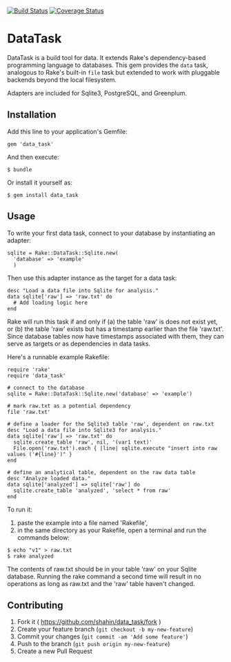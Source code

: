 [![Build Status](https://travis-ci.org/shahin/data_task.svg?branch=master)](https://travis-ci.org/shahin/data_task)
[![Coverage Status](https://img.shields.io/coveralls/shahin/data_task.svg)](https://coveralls.io/r/shahin/data_task?branch=master)

# DataTask

DataTask is a build tool for data. It extends Rake's dependency-based programming language to databases. This gem provides the `data` task, analogous to Rake's built-in `file` task but extended to work with pluggable backends beyond the local filesystem.

Adapters are included for Sqlite3, PostgreSQL, and Greenplum.

## Installation

Add this line to your application's Gemfile:

    gem 'data_task'

And then execute:

    $ bundle

Or install it yourself as:

    $ gem install data_task

## Usage

To write your first data task, connect to your database by instantiating an adapter:

```
sqlite = Rake::DataTask::Sqlite.new(
  'database' => 'example'
  )
```

Then use this adapter instance as the target for a data task:

```
desc "Load a data file into Sqlite for analysis."
data sqlite['raw'] => 'raw.txt' do
  # Add loading logic here
end
```

Rake will run this task if and only if (a) the table 'raw' is does not exist yet, or (b) the table 'raw' exists but has a timestamp earlier than the file 'raw.txt'. Since database tables now have timestamps associated with them, they can serve as targets or as dependencies in data tasks.

Here's a runnable example Rakefile:

```
require 'rake'
require 'data_task'

# connect to the database
sqlite = Rake::DataTask::Sqlite.new('database' => 'example')

# mark raw.txt as a potential dependency
file 'raw.txt'

# define a loader for the Sqlite3 table 'raw', dependent on raw.txt
desc "Load a data file into Sqlite3 for analysis."
data sqlite['raw'] => 'raw.txt' do
  sqlite.create_table 'raw', nil, '(var1 text)'
  File.open('raw.txt').each { |line| sqlite.execute "insert into raw values ('#{line}')" }
end

# define an analytical table, dependent on the raw data table
desc "Analyze loaded data."
data sqlite['analyzed'] => sqlite['raw'] do
  sqlite.create_table 'analyzed', 'select * from raw'
end
```

To run it: 

1. paste the example into a file named 'Rakefile',
2. in the same directory as your Rakefile, open a terminal and run the commands below:

```
$ echo "v1" > raw.txt
$ rake analyzed
```

The contents of raw.txt should be in your table 'raw' on your Sqlite database. Running the rake command a second time will result in no operations as long as raw.txt and the 'raw' table haven't changed.


## Contributing

1. Fork it ( https://github.com/shahin/data_task/fork )
2. Create your feature branch (`git checkout -b my-new-feature`)
3. Commit your changes (`git commit -am 'Add some feature'`)
4. Push to the branch (`git push origin my-new-feature`)
5. Create a new Pull Request
